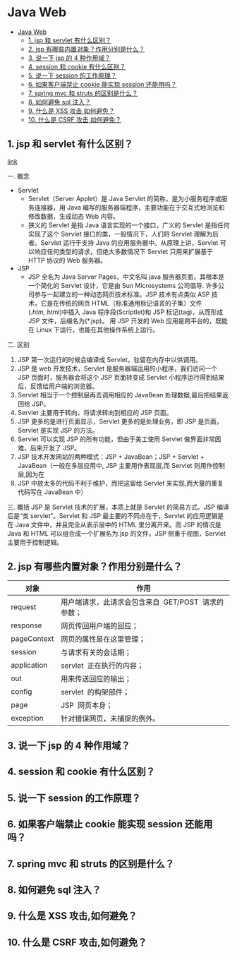 # Java Web

<!-- TOC -->

- [Java Web](#java-web)
    - [1. jsp 和 servlet 有什么区别？](#1-jsp-和-servlet-有什么区别)
    - [2. jsp 有哪些内置对象？作用分别是什么？](#2-jsp-有哪些内置对象作用分别是什么)
    - [3. 说一下 jsp 的 4 种作用域？](#3-说一下-jsp-的-4-种作用域)
    - [4. session 和 cookie 有什么区别？](#4-session-和-cookie-有什么区别)
    - [5. 说一下 session 的工作原理？](#5-说一下-session-的工作原理)
    - [6. 如果客户端禁止 cookie 能实现 session 还能用吗？](#6-如果客户端禁止-cookie-能实现-session-还能用吗)
    - [7. spring mvc 和 struts 的区别是什么？](#7-spring-mvc-和-struts-的区别是什么)
    - [8. 如何避免 sql 注入？](#8-如何避免-sql-注入)
    - [9. 什么是 XSS 攻击,如何避免？](#9-什么是-xss-攻击如何避免)
    - [10. 什么是 CSRF 攻击,如何避免？](#10-什么是-csrf-攻击如何避免)

<!-- /TOC -->

## 1. jsp 和 servlet 有什么区别？

[link](https://blog.csdn.net/lyhkmm/article/details/78260003)

一. 概念

- Servlet
  - Servlet（Server Applet）是 Java Servlet 的简称，是为小服务程序或服务连接器，用 Java 编写的服务器端程序，主要功能在于交互式地浏览和修改数据，生成动态 Web 内容。
  - 狭义的 Servlet 是指 Java 语言实现的一个接口，广义的 Servlet 是指任何实现了这个 Servlet 接口的类，一般情况下，人们将 Servlet 理解为后者。Servlet 运行于支持 Java 的应用服务器中。从原理上讲，Servlet 可以响应任何类型的请求，但绝大多数情况下 Servlet 只用来扩展基于 HTTP 协议的 Web 服务器。
- JSP
  - JSP 全名为 Java Server Pages，中文名叫 java 服务器页面，其根本是一个简化的 Servlet 设计，它是由 Sun Microsystems 公司倡导. 许多公司参与一起建立的一种动态网页技术标准。JSP 技术有点类似 ASP 技术，它是在传统的网页 HTML（标准通用标记语言的子集）文件(_.htm,_.html)中插入 Java 程序段(Scriptlet)和 JSP 标记(tag)，从而形成 JSP 文件，后缀名为(\*.jsp)。 用 JSP 开发的 Web 应用是跨平台的，既能在 Linux 下运行，也能在其他操作系统上运行。

二. 区别

1. JSP 第一次运行的时候会编译成 Servlet，驻留在内存中以供调用。
2. JSP 是 web 开发技术，Servlet 是服务器端运用的小程序，我们访问一个 JSP 页面时，服务器会将这个 JSP 页面转变成 Servlet 小程序运行得到结果后，反馈给用户端的浏览器。
3. Servlet 相当于一个控制层再去调用相应的 JavaBean 处理数据,最后把结果返回给 JSP。
4. Servlet 主要用于转向，将请求转向到相应的 JSP 页面。
5. JSP 更多的是进行页面显示，Servlet 更多的是处理业务，即 JSP 是页面，Servlet 是实现 JSP 的方法。
6. Servlet 可以实现 JSP 的所有功能，但由于美工使用 Servlet 做界面非常困难，后来开发了 JSP。
7. JSP 技术开发网站的两种模式：JSP + JavaBean；JSP + Servlet + JavaBean（一般在多层应用中, JSP 主要用作表现层,而 Servlet 则用作控制层,因为在
8. JSP 中放太多的代码不利于维护，而把这留给 Servlet 来实现,而大量的重复代码写在 JavaBean 中）

三. 概括
JSP 是 Servlet 技术的扩展，本质上就是 Servlet 的简易方式。JSP 编译后是“类 servlet”。Servlet 和 JSP 最主要的不同点在于，Servlet 的应用逻辑是在 Java 文件中，并且完全从表示层中的 HTML 里分离开来。而 JSP 的情况是 Java 和 HTML 可以组合成一个扩展名为.jsp 的文件。JSP 侧重于视图，Servlet 主要用于控制逻辑。

## 2. jsp 有哪些内置对象？作用分别是什么？

| 对象        | 作用                                                 |
| ----------- | ---------------------------------------------------- |
| request     | 用户端请求，此请求会包含来自  GET/POST  请求的参数； |
| response    | 网页传回用户端的回应；                               |
| pageContext | 网页的属性是在这里管理；                             |
| session     | 与请求有关的会话期；                                 |
| application | servlet  正在执行的内容；                            |
| out         | 用来传送回应的输出；                                 |
| config      | servlet  的构架部件；                                |
| page        | JSP  网页本身；                                      |
| exception   | 针对错误网页，未捕捉的例外。                         |

## 3. 说一下 jsp 的 4 种作用域？

## 4. session 和 cookie 有什么区别？

## 5. 说一下 session 的工作原理？

## 6. 如果客户端禁止 cookie 能实现 session 还能用吗？

## 7. spring mvc 和 struts 的区别是什么？

## 8. 如何避免 sql 注入？

## 9. 什么是 XSS 攻击,如何避免？

## 10. 什么是 CSRF 攻击,如何避免？
